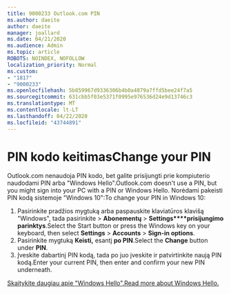 ```yaml
---
title: 9000233 Outlook.com PIN
ms.author: daeite
author: daeite
manager: joallard
ms.date: 04/21/2020
ms.audience: Admin
ms.topic: article
ROBOTS: NOINDEX, NOFOLLOW
localization_priority: Normal
ms.custom:
- "1817"
- "9000233"
ms.openlocfilehash: 5b859967d9336306b4b0a4879a7ffd5bee24f7a5
ms.sourcegitcommit: 631cbb5f03e5371f0995e976536d24e9d13746c3
ms.translationtype: MT
ms.contentlocale: lt-LT
ms.lasthandoff: 04/22/2020
ms.locfileid: "43744891"
---
```

# <a name="change-your-pin"></a><span data-ttu-id="4104e-102">PIN kodo keitimas</span><span class="sxs-lookup"><span data-stu-id="4104e-102">Change your PIN</span></span>

<span data-ttu-id="4104e-103">Outlook.com nenaudoja PIN kodo, bet galite prisijungti prie kompiuterio naudodami PIN arba "Windows Hello".</span><span class="sxs-lookup"><span data-stu-id="4104e-103">Outlook.com doesn't use a PIN, but you might sign into your PC with a PIN or Windows Hello.</span></span> <span data-ttu-id="4104e-104">Norėdami pakeisti PIN kodą sistemoje "Windows 10":</span><span class="sxs-lookup"><span data-stu-id="4104e-104">To change your PIN in Windows 10:</span></span>

1. <span data-ttu-id="4104e-105">Pasirinkite pradžios mygtuką arba paspauskite klaviatūros klavišą "Windows", tada pasirinkite > **Abonementų** >  **Settings\*\*\*\*prisijungimo parinktys**.</span><span class="sxs-lookup"><span data-stu-id="4104e-105">Select the Start button or press the Windows key on your keyboard, then select **Settings** > **Accounts** > **Sign-in options**.</span></span>
2. <span data-ttu-id="4104e-106">Pasirinkite mygtuką **Keisti,** esantį **po PIN**.</span><span class="sxs-lookup"><span data-stu-id="4104e-106">Select the **Change** button under **PIN**.</span></span>
3. <span data-ttu-id="4104e-107">Įveskite dabartinį PIN kodą, tada po juo įveskite ir patvirtinkite naują PIN kodą.</span><span class="sxs-lookup"><span data-stu-id="4104e-107">Enter your current PIN, then enter and confirm your new PIN underneath.</span></span>

[<span data-ttu-id="4104e-108">Skaitykite daugiau apie "Windows Hello".</span><span class="sxs-lookup"><span data-stu-id="4104e-108">Read more about Windows Hello.</span></span>](https://support.microsoft.com/help/17215/)